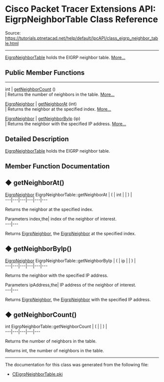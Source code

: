 # Cisco Packet Tracer Extensions API: EigrpNeighborTable Class Reference

Source: https://tutorials.ptnetacad.net/help/default/IpcAPI/class_eigrp_neighbor_table.html

---

[EigrpNeighborTable](class_eigrp_neighbor_table.html "EigrpNeighborTable holds the EIGRP neighbor table.") holds the EIGRP neighbor table. [More...](class_eigrp_neighbor_table.html#details)

##  Public Member Functions  
  
---  
int | [getNeighborCount](class_eigrp_neighbor_table.html#ac5c92c056bda735ba0ae9c8b1d3cbaa3) ()  
| Returns the number of neighbors in the table. [More...](class_eigrp_neighbor_table.html#ac5c92c056bda735ba0ae9c8b1d3cbaa3)  
  
[EigrpNeighbor](struct_eigrp_neighbor.html) | [getNeighborAt](class_eigrp_neighbor_table.html#a600d785b22b1fb0d0dd7f8aef2154b51) (int)  
| Returns the neighbor at the specified index. [More...](class_eigrp_neighbor_table.html#a600d785b22b1fb0d0dd7f8aef2154b51)  
  
[EigrpNeighbor](struct_eigrp_neighbor.html) | [getNeighborByIp](class_eigrp_neighbor_table.html#a49c99f0e32b39626edad00eefa1aaf19) (ip)  
| Returns the neighbor with the specified IP address. [More...](class_eigrp_neighbor_table.html#a49c99f0e32b39626edad00eefa1aaf19)  
  
  
## Detailed Description

[EigrpNeighborTable](class_eigrp_neighbor_table.html "EigrpNeighborTable holds the EIGRP neighbor table.") holds the EIGRP neighbor table. 

## Member Function Documentation

## ◆ getNeighborAt()

[EigrpNeighbor](struct_eigrp_neighbor.html) EigrpNeighborTable::getNeighborAt  | ( | int  | | ) |   
---|---|---|---|---|---  
  
Returns the neighbor at the specified index. 

Parameters
     index,the| index of the neighbor of interest.  
---|---  
  
Returns
    [EigrpNeighbor](struct_eigrp_neighbor.html "Data element for EIGRP neighbors."), the [EigrpNeighbor](struct_eigrp_neighbor.html "Data element for EIGRP neighbors.") at the specified index. 

## ◆ getNeighborByIp()

[EigrpNeighbor](struct_eigrp_neighbor.html) EigrpNeighborTable::getNeighborByIp  | ( | ip  | | ) |   
---|---|---|---|---|---  
  
Returns the neighbor with the specified IP address. 

Parameters
     ipAddress,the| IP address of the neighbor of interest.  
---|---  
  
Returns
    [EigrpNeighbor](struct_eigrp_neighbor.html "Data element for EIGRP neighbors."), the [EigrpNeighbor](struct_eigrp_neighbor.html "Data element for EIGRP neighbors.") with the specified IP address. 

## ◆ getNeighborCount()

int EigrpNeighborTable::getNeighborCount  | ( | | ) |   
---|---|---|---|---  
  
Returns the number of neighbors in the table. 

Returns
    int, the number of neighbors in the table. 

* * *

The documentation for this class was generated from the following file:

  * [CEigrpNeighborTable.pki](_c_eigrp_neighbor_table_8pki.html)


